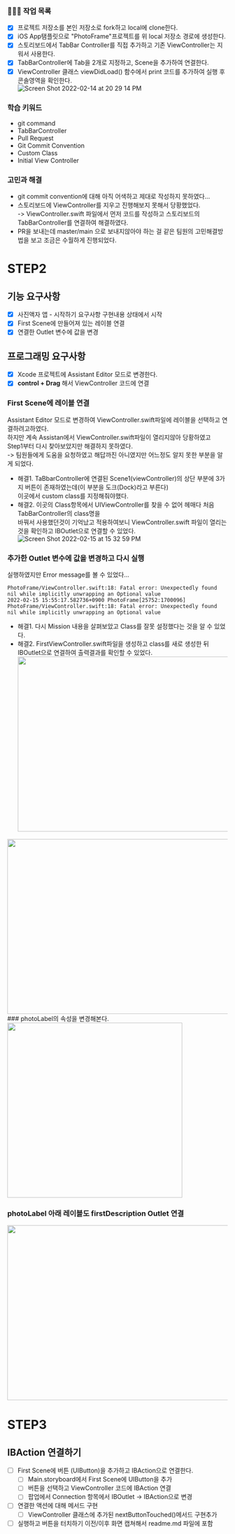### 🧑🏼‍💻 작업 목록
- [x]  프로젝트 저장소를 본인 저장소로 fork하고 local에 clone한다.
- [x]  iOS App탬플릿으로 "PhotoFrame"프로젝트를 위 local 저장소 경로에 생성한다.
- [x]  스토리보드에서 TabBar Controller를 직접 추가하고 기존 ViewController는 지워서 사용한다.
- [x]  TabBarController에 Tab을 2개로 지정하고, Scene을 추가하여 연결한다.
- [x]  ViewController 클래스 viewDidLoad() 함수에서 print 코드를 추가하여 실행 후 콘솔영역을 확인한다.   
![Screen Shot 2022-02-14 at 20 29 14 PM](https://user-images.githubusercontent.com/92699723/153865152-59030565-c364-4c3b-93fa-058dc83b31cf.png)

### 학습 키워드
- git command
- TabBarController
- Pull Request
- Git Commit Convention
- Custom Class
- Initial View Controller
### 고민과 해결
- git commit convention에 대해 아직 어색하고 제대로 작성하지 못하였다...
- 스토리보드에 ViewController를 지우고 진행해보지 못해서 당황했었다.   
-> ViewController.swift 파일에서 먼저 코드를 작성하고 스토리보드의 TabBarController를 연결하여 해결하였다.
- PR을 보내는데 master/main 으로 보내지않아야 하는 걸 같은 팀원의 고민해결방법을 보고 조금은 수월하게 진행되었다.   

# STEP2
## 기능 요구사항
- [x] 사진액자 앱 - 시작하기 요구사항 구현내용 상태에서 시작
- [x] First Scene에 만들어져 있는 레이블 연결
- [x] 연결한 Outlet 변수에 값을 변경
## 프로그래밍 요구사항
- [x] Xcode 프로젝트에 Assistant Editor 모드로 변경한다.
- [x] **control + Drag** 해서 ViewController 코드에 연결

### First Scene에 레이블 연결
Assistant Editor 모드로 변경하여 ViewController.swift파일에 레이블을 선택하고 연결하려고하였다.   
하지만 계속 Assistan에서 ViewController.swift파일이 열리지않아 당황하였고 Step1부터 다시 찾아보았지만 해결하지 못하였다.   
-> 팀원들에게 도움을 요청하였고 해답까진 아니였지만 어느정도 알지 못한 부분을 알게 되었다.   
- 해결1. TaBbarController에 연결된 Scene1(viewController)의 상단 부분에 3가지 버튼이 존재하였는데(이 부분을 도크(Dock)라고 부른다)   
    이곳에서 custom class를 지정해줘야했다.   
- 해결2. 이곳의 Class항목에서 UIViewController를 찾을 수 없어 헤매다 처음 TabBarController의 class명을   
    바꿔서 사용했던것이 기억났고 적용하여보니 ViewController.swift 파일이 열리는 것을 확인하고 IBOutlet으로 연결할 수 있었다.
    ![Screen Shot 2022-02-15 at 15 32 59 PM](https://user-images.githubusercontent.com/92699723/154010342-e30db773-b0b6-44ef-9577-12bb042aa40c.png)
### 추가한 Outlet 변수에 값을 변경하고 다시 실행
실행하였지만 Error message를 볼 수 있었다...   
```
PhotoFrame/ViewController.swift:18: Fatal error: Unexpectedly found nil while implicitly unwrapping an Optional value
2022-02-15 15:55:17.582736+0900 PhotoFrame[25752:1700096] PhotoFrame/ViewController.swift:18: Fatal error: Unexpectedly found nil while implicitly unwrapping an Optional value
```
- 해결1. 다시 Mission 내용을 살펴보았고 Class를 잘못 설정했다는 것을 알 수 있었다.
- 해결2. FirstViewController.swift파일을 생성하고 class를 새로 생성한 뒤 IBOutlet으로 연결하여 출력결과를 확인할 수 있었다.   
<img src="https://user-images.githubusercontent.com/92699723/154010404-65cf00ce-75f5-4114-8a2f-ebd7918a4d32.png" width="800
" height="400"/>   
<img src="https://user-images.githubusercontent.com/92699723/154010450-46fc4bb2-5d9d-4111-a5bd-2893a63c4ff1.png" width="800" height="400"/>   
### photoLabel의 속성을 변경해본다.
<img src="https://user-images.githubusercontent.com/92699723/154013140-110ab0ec-a9e2-4235-91b0-c0dc29c2b133.png" width="400" height="400"/>   

### photoLabel 아래 레이블도 firstDescription Outlet 연결
<img src="https://user-images.githubusercontent.com/92699723/154013944-ff568ccf-708f-4c8a-9c90-3c08eaf522ed.png" width="800" height="400"/>   

# STEP3
## IBAction 연결하기   
- [ ]  First Scene에 버튼 (UIButton)을 추가하고 IBAction으로 연결한다.
    - [ ]  Main.storyboard에서 First Scene에 UIButton을 추가
    - [ ]  버튼을 선택하고 ViewController 코드에 IBAction 연결
    - [ ]  팝업에서 Connection 항목에서 IBOutlet → IBAction으로 변경
- [ ]  연결한 액션에 대해 메서드 구현
    - [ ]  ViewController 클래스에 추가된 nextButtonTouched()메서드 구현추가
- [ ]  실행하고 버튼을 터치하기 이전/이후 화면 캡쳐해서 readme.md 파일에 포함
